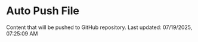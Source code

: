 # Auto Push File

Content that will be pushed to GitHub repository.
Last updated: 07/19/2025, 07:25:09 AM